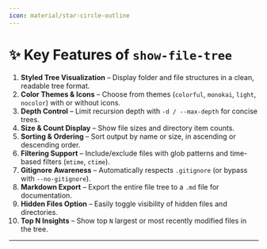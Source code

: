 ```yaml
---
icon: material/star-circle-outline
---
```


# ✨ Key Features of `show-file-tree`

1. **Styled Tree Visualization** – Display folder and file structures in a clean, readable tree format.
2. **Color Themes & Icons** – Choose from themes (`colorful`, `monokai`, `light`, `nocolor`) with or without icons.
3. **Depth Control** – Limit recursion depth with `-d / --max-depth` for concise trees.
4. **Size & Count Display** – Show file sizes and directory item counts.
5. **Sorting & Ordering** – Sort output by name or size, in ascending or descending order.
6. **Filtering Support** – Include/exclude files with glob patterns and time-based filters (`mtime`, `ctime`).
7. **Gitignore Awareness** – Automatically respects `.gitignore` (or bypass with `--no-gitignore`).
8. **Markdown Export** – Export the entire file tree to a `.md` file for documentation.
9. **Hidden Files Option** – Easily toggle visibility of hidden files and directories.
10. **Top N Insights** – Show top `N` largest or most recently modified files in the tree.

---